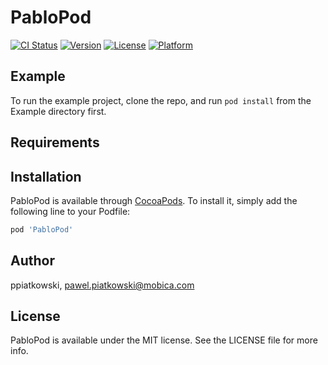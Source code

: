# PabloPod

[![CI Status](http://img.shields.io/travis/ppiatkowski/PabloPod.svg?style=flat)](https://travis-ci.org/ppiatkowski/PabloPod)
[![Version](https://img.shields.io/cocoapods/v/PabloPod.svg?style=flat)](http://cocoapods.org/pods/PabloPod)
[![License](https://img.shields.io/cocoapods/l/PabloPod.svg?style=flat)](http://cocoapods.org/pods/PabloPod)
[![Platform](https://img.shields.io/cocoapods/p/PabloPod.svg?style=flat)](http://cocoapods.org/pods/PabloPod)

## Example

To run the example project, clone the repo, and run `pod install` from the Example directory first.

## Requirements

## Installation

PabloPod is available through [CocoaPods](http://cocoapods.org). To install
it, simply add the following line to your Podfile:

```ruby
pod 'PabloPod'
```

## Author

ppiatkowski, pawel.piatkowski@mobica.com

## License

PabloPod is available under the MIT license. See the LICENSE file for more info.
